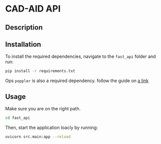 # CAD-AID API

## Description



## Installation

To install the required dependencies, navigate to the `fast_api` folder and run:

```bash
pip install -r requirements.txt
``` 
Ops `poppler` is also a required dependency. follow the guide on [a link](https://pypi.org/project/pdf2image/)

## Usage

Make sure you are on the right path.

```bash
cd fast_api
``` 

Then, start the application loacly by running:

```bash
uvicorn src.main:app --reload
``` 